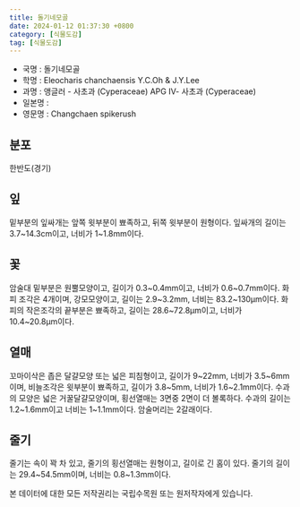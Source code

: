 ```yaml
---
title: 돌기네모골
date: 2024-01-12 01:37:30 +0800
category: [식물도감]
tag: [식물도감]
---
```




- 국명 : 돌기네모골
- 학명 : Eleocharis chanchaensis Y.C.Oh & J.Y.Lee
- 과명 : 앵글러 - 사초과 (Cyperaceae) APG Ⅳ- 사초과 (Cyperaceae)
- 일본명 : 
- 영문명 : Changchaen spikerush


## 분포
한반도(경기)
## 잎
밑부분의 잎싸개는 앞쪽 윗부분이 뾰족하고, 뒤쪽 윗부분이 원형이다. 잎싸개의 길이는 3.7~14.3cm이고, 너비가 1~1.8mm이다.
## 꽃
암술대 밑부분은 원뿔모양이고, 길이가 0.3~0.4mm이고, 너비가 0.6~0.7mm이다. 화피 조각은 4개이며, 강모모양이고, 길이는 2.9~3.2mm, 너비는 83.2~130μm이다. 화피의 작은조각의 끝부분은 뾰족하고, 길이는 28.6~72.8μm이고, 너비가 10.4~20.8μm이다.
## 열매
꼬마이삭은 좁은 달걀모양 또는 넓은 피침형이고, 길이가 9~22mm, 너비가 3.5~6mm이며, 비늘조각은 윗부분이 뾰족하고, 길이가 3.8~5mm, 너비가 1.6~2.1mm이다. 수과의 모양은 넓은 거꿀달걀모양이며, 횡선열매는 3면중 2면이 더 볼록하다. 수과의 길이는 1.2~1.6mm이고 너비는 1~1.1mm이다. 암술머리는 2갈래이다.
## 줄기
줄기는 속이 꽉 차 있고, 줄기의 횡선열매는 원형이고, 길이로 긴 홈이 있다. 줄기의 길이는 29.4~54.5mm이며, 너비는 0.8~1.3mm이다. 






본 데이터에 대한 모든 저작권리는 국립수목원 또는 원저작자에게 있습니다.
